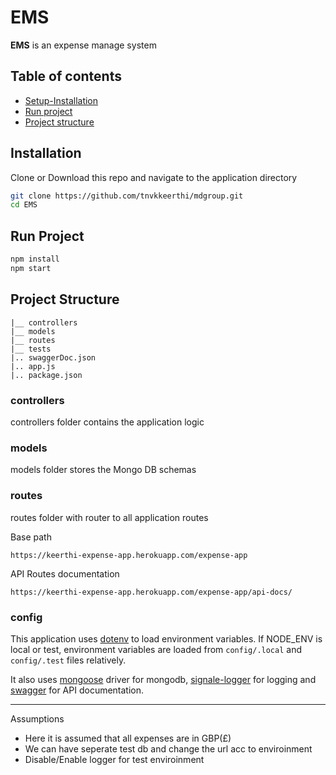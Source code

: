 # EMS

**EMS** is an expense manage system

## Table of contents
* [Setup-Installation](#installation)
* [Run project](#run-project)
* [Project structure](#project-structure)


## Installation
Clone or Download this repo and navigate to the application directory
```bash
git clone https://github.com/tnvkkeerthi/mdgroup.git
cd EMS
```

## Run Project

```bash
npm install
npm start
```

## Project Structure
```
|__ controllers
|__ models
|__ routes
|__ tests
|.. swaggerDoc.json
|.. app.js
|.. package.json
```

### controllers
controllers folder contains the application logic

### models
models folder stores the Mongo DB schemas

### routes
routes folder with router to all application routes

 Base path
  ```
  https://keerthi-expense-app.herokuapp.com/expense-app
  ```
 API Routes documentation
  ```
  https://keerthi-expense-app.herokuapp.com/expense-app/api-docs/
  ```

### config
This application uses [dotenv](https://github.com/motdotla/dotenv) to load environment variables. If NODE_ENV is local or test, environment variables are loaded from `config/.local` and `config/.test` files relatively.

It also uses [mongoose](https://mongoosejs.com/) driver for mongodb, [signale-logger](https://www.npmjs.com/package/signale-logger) for logging and [swagger](https://www.npmjs.com/package/swagger-ui-express) for API documentation.


***


Assumptions 

- Here it is assumed that all expenses are in GBP(£)
- We can have seperate test db and change the url acc to enviroinment
- Disable/Enable logger for test enviroinment